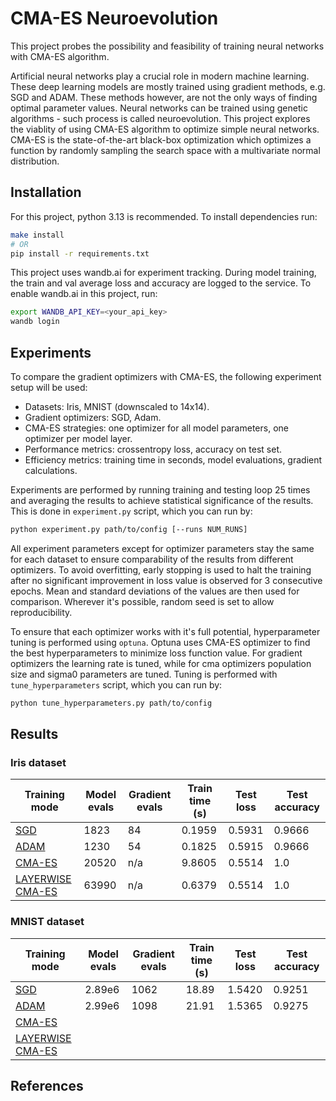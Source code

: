 # CMA-ES Neuroevolution
This project probes the possibility and feasibility of training neural networks with CMA-ES algorithm.

Artificial neural networks play a crucial role in modern machine learning. These deep learning models are mostly trained using gradient methods, e.g. SGD and ADAM. These methods however, are not the only ways of finding optimal parameter values. Neural networks can be trained using genetic algorithms - such process is called neuroevolution. This project explores the viablity of using CMA-ES algorithm to optimize simple neural networks. CMA-ES is the state-of-the-art black-box optimization which optimizes a function by randomly sampling the search space with a multivariate normal distribution. 

## Installation
For this project, python 3.13 is recommended. To install dependencies run:
```bash
make install
# OR
pip install -r requirements.txt
```
This project uses wandb.ai for experiment tracking. During model training, the train and val average loss and accuracy are logged to the service. To enable wandb.ai in this project, run:
```bash
export WANDB_API_KEY=<your_api_key>
wandb login
```

## Experiments
To compare the gradient optimizers with CMA-ES, the following experiment setup will be used:
- Datasets: Iris, MNIST (downscaled to 14x14).
- Gradient optimizers: SGD, Adam.
- CMA-ES strategies: one optimizer for all model parameters, one optimizer per model layer.
- Performance metrics: crossentropy loss, accuracy on test set.
- Efficiency metrics: training time in seconds, model evaluations, gradient calculations.

Experiments are performed by running training and testing loop 25 times and averaging the results to achieve statistical significance of the results. This is done in `experiment.py` script, which you can run by:
```bash
python experiment.py path/to/config [--runs NUM_RUNS]
```
All experiment parameters except for optimizer parameters stay the same for each dataset to ensure comparability of the results from different optimizers. To avoid overfitting, early stopping is used to halt the training after no significant improvement in loss value is observed for 3 consecutive epochs. Mean and standard deviations of the values are then used for comparison. Wherever it's possible, random seed is set to allow reproducibility.

To ensure that each optimizer works with it's full potential, hyperparameter tuning is performed using `optuna`. Optuna uses CMA-ES optimizer to find the best hyperparameters to minimize loss function value. For gradient optimizers the learning rate is tuned, while for cma optimizers population size and sigma0 parameters are tuned. Tuning is performed with `tune_hyperparameters` script, which you can run by:
```bash
python tune_hyperparameters.py path/to/config
```

## Results
### Iris dataset
| Training mode                                    | Model evals | Gradient evals | Train time (s) | Test loss | Test accuracy |
|--------------------------------------------------|-------------|----------------|----------------|-----------|---------------|
| [SGD](configs/iris_sgd.json)                     | 1823        | 84             | 0.1959         | 0.5931    | 0.9666        |
| [ADAM](configs/iris_adam.json)                   | 1230        | 54             | 0.1825         | 0.5915    | 0.9666        |
| [CMA-ES](configs/iris_cmaes.json)                | 20520       | n/a            | 9.8605         | 0.5514    | 1.0           |
| [LAYERWISE CMA-ES](configs/iris_layerwise.json)  | 63990       | n/a            | 0.6379         | 0.5514    | 1.0           |    


### MNIST dataset
| Training mode                                    | Model evals | Gradient evals | Train time (s) | Test loss | Test accuracy |
|--------------------------------------------------|-------------|----------------|----------------|-----------|---------------|
| [SGD](configs/mnist_sgd.json)                    | 2.89e6      | 1062           | 18.89          | 1.5420    | 0.9251        |
| [ADAM](configs/mnist_adam.json)                  | 2.99e6      | 1098           | 21.91          | 1.5365    | 0.9275        |
| [CMA-ES](configs/mnist_cmaes.json)               |             |                |                |           |               |
| [LAYERWISE CMA-ES](configs/mnist_layerwise.json) |             |                |                |           |               |    


## References